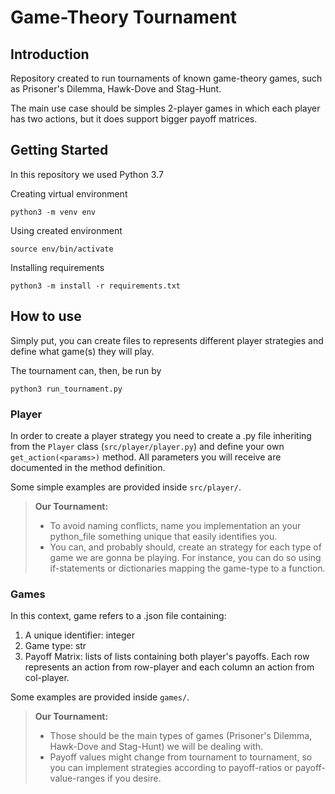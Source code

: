 # Game-Theory Tournament

## Introduction

Repository created to run tournaments of known game-theory games, such as Prisoner's Dilemma, Hawk-Dove and Stag-Hunt. 

The main use case should be simples 2-player games in which each player has two actions, but it does support bigger payoff matrices.


## Getting Started

In this repository we used Python 3.7

Creating virtual environment
```
python3 -m venv env
```

Using created environment

```
source env/bin/activate
```

Installing requirements
```
python3 -m install -r requirements.txt
```

## How to use

Simply put, you can create files to represents different player strategies and define what game(s) they will play. 

The tournament can, then, be run by
```
python3 run_tournament.py
```

### Player

In order to create a player strategy you need to create a .py file inheriting from the `Player` class (`src/player/player.py`) and define your own `get_action(<params>)` method. All parameters you will receive are documented in the method definition. 

Some simple examples are provided inside `src/player/`. 

> **Our Tournament:** 
>- To avoid naming conflicts, name you implementation an your python_file something unique that easily identifies you.
>- You can, and probably should, create an strategy for each type of game we are gonna be playing. For instance, you can do so using if-statements or dictionaries mapping the game-type to a function.

### Games

In this context, game refers to a .json file containing:
1. A unique identifier: integer
2. Game type: str
3. Payoff Matrix: lists of lists containing both player's payoffs. Each row represents an action from row-player and each column an action from col-player.

Some examples are provided inside `games/`. 

> **Our Tournament:**
>- Those should be the main types of games (Prisoner's Dilemma, Hawk-Dove and Stag-Hunt) we will be dealing with.
>- Payoff values might change from tournament to tournament,
so you can implement strategies according to payoff-ratios or payoff-value-ranges if you desire.
